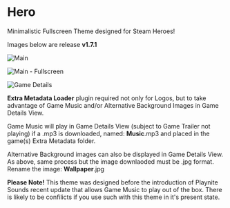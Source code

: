 # Hero
 Minimalistic Fullscreen Theme designed for Steam Heroes!
 
 Images below are release **v1.7.1**

![Main](https://user-images.githubusercontent.com/97025763/214708991-c42a76a5-b2fa-47ff-807d-796a46cd76c8.jpg)

![Main - Fullscreen](https://user-images.githubusercontent.com/97025763/214709030-c9a5e2a1-7656-4f48-b0f7-92b392d1942a.jpg)

![Game Details](https://user-images.githubusercontent.com/97025763/214709052-294a82b2-5786-4340-88a3-b699da7c2ae3.jpg)

**Extra Metadata Loader** plugin required not only for Logos, but to take advantage of Game Music and/or Alternative Background Images in Game Details View.

Game Music will play in Game Details View (subject to Game Trailer not playing) if a .mp3 is downloaded, named: **Music**.mp3 and placed in the game(s) Extra Metadata folder.

Alternative Background images can also be displayed in Game Details View. As above, same process but the image downlaoded must be .jpg format. Rename the image: **Wallpaper**.jpg

**Please Note!** This theme was designed before the introduction of Playnite Sounds recent update that allows Game Music to play out of the box. There is likely to be confilicts if you use such with this theme in it's present state.

